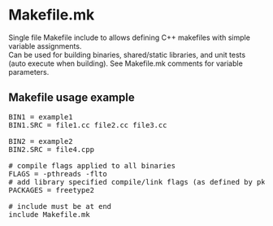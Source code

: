 # Makefile.mk
Single file Makefile include to allows defining C++ makefiles with simple variable assignments.<br>
Can be used for building binaries, shared/static libraries, and unit tests (auto execute when building).
See Makefile.mk comments for variable parameters.


## Makefile usage example
<pre>
BIN1 = example1
BIN1.SRC = file1.cc file2.cc file3.cc

BIN2 = example2
BIN2.SRC = file4.cpp

# compile flags applied to all binaries
FLAGS = -pthreads -flto
# add library specified compile/link flags (as defined by pkg-config)
PACKAGES = freetype2

# include must be at end
include Makefile.mk
</pre>
